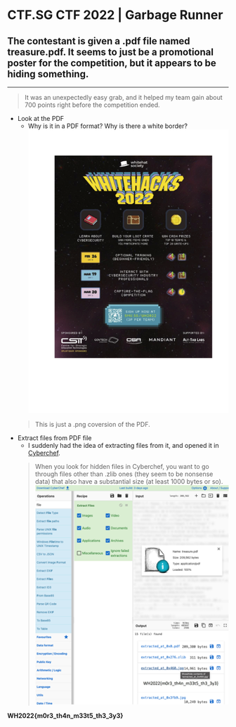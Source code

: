 # CTF.SG CTF 2022 | Garbage Runner
## The contestant is given a .pdf file named __treasure.pdf__. It seems to just be a promotional poster for the competition, but it appears to be hiding something.
---
>It was an unexpectedly easy grab, and it helped my team gain about 700 points right before the competition ended.
* Look at the PDF
  * Why is it in a PDF format? Why is there a white border?
  ![treasure.pdf](images/treasure_pdf.png)
  > This is just a .png coversion of the PDF.
* Extract files from PDF file
  * I suddenly had the idea of extracting files from it, and opened it in [Cyberchef](https://gchq.github.io/CyberChef/).
  > When you look for hidden files in Cyberchef, you want to go through files other than .zlib ones (they seem to be nonsense data) that also have a substantial size (at least 1000 bytes or so).
  ![Flag!](images/flag.png)
  
**WH2022{m0r3_th4n_m33t5_th3_3y3}**